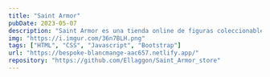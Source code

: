 ```yaml
---
title: "Saint Armor"
pubDate: 2023-05-07
description: "Saint Armor es una tienda online de figuras coleccionables del anime Saint Seiya"
img: "https://i.imgur.com/36n7BLH.png"
tags: ["HTML", "CSS", "Javascript", "Bootstrap"]
url: "https://bespoke-blancmange-aac657.netlify.app/"
repository: "https://github.com/Ellaggon/Saint_Armor_store"
---
```



